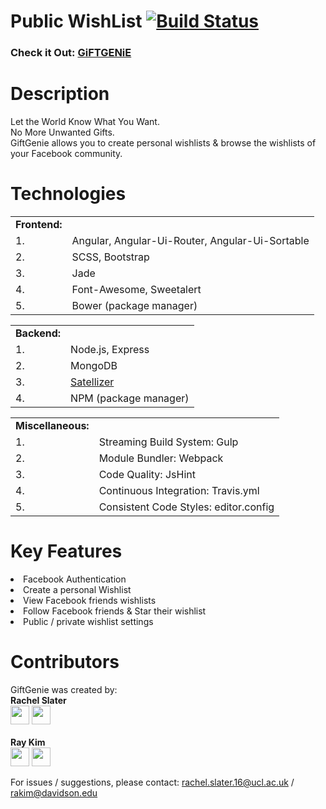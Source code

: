 # Public WishList [![Build Status](https://travis-ci.org/ray-kim-12/public-wishlist.svg?branch=master)](https://travis-ci.org/ray-kim-12/public-wishlist)

### Check it Out: <a href="http://www.my-giftgenie.com/">GiFTGENiE</a>

<h1>Description</h1>

Let the World Know What You Want.<br>
No More Unwanted Gifts.<br>
GiftGenie allows you to create personal wishlists & browse the wishlists of your Facebook community.

<h1>Technologies</h1>

<table>
<tr>
<td><b>Frontend:</b></td>
</tr>
  <tr>
    <td>1.</td>
    <td>Angular, Angular-Ui-Router, Angular-Ui-Sortable</td>
  </tr>
  <tr>
    <td>2.</td>
    <td>SCSS, Bootstrap</td>
  </tr>
  <tr>
    <td>3.</td>
    <td>Jade</td>
  </tr>
  <tr>
    <td>4.</td>
    <td>Font-Awesome, Sweetalert</td>
  </tr>
  <tr>
    <td>5.</td>
    <td>Bower (package manager)</td>
  </tr>
  </table>
  <table>
    <tr>
    <td><b>Backend:</b></td>
  </tr>
  <tr>
    <td>1.</td>
    <td>Node.js, Express</td>
  </tr>
  <tr>
    <td>2.</td>
    <td>MongoDB</td>
  </tr>
  <tr>
    <td>3.</td>
    <td><a href="https://github.com/sahat/satellizer">Satellizer</a></td>
  </tr>
  <tr>
    <td>4.</td>
    <td>NPM (package manager)</td>
  </tr>
 </table>
 <table>
  <tr>
  <td><b>Miscellaneous:</b></td>
  </tr>
  <tr>
    <td>1.</td>
    <td>Streaming Build System: Gulp</td>
  </tr>
  <tr>
    <td>2.</td>
    <td>Module Bundler: Webpack</td>
  </tr>
  <tr>
    <td>3.</td>
    <td>Code Quality: JsHint</td>
  </tr>
  <tr>
    <td>4.</td>
    <td>Continuous Integration: Travis.yml</td>
  </tr>
  <tr>
    <td>5.</td>
    <td>Consistent Code Styles: editor.config</td>
  </tr>
</table>


<h1>Key Features</h1>
<li>Facebook Authentication</li>
<li>Create a personal Wishlist</li>
<li>View Facebook friends wishlists</li>
<li>Follow Facebook friends & Star their wishlist</li>
<li>Public / private wishlist settings</li>


<h1>Contributors</h1> 
GiftGenie was created by: <br>
<b>Rachel Slater</b>
<br>
<a href="https://uk.linkedin.com/in/rachelrobynslater"><img src="https://upload.wikimedia.org/wikipedia/commons/c/ca/LinkedIn_logo_initials.png" width="30" height="30" target="_blank"></a>
<a href="https://twitter.com/RachelSlater_"><img src="https://cfmedia.deadline.com/2014/06/twitter-logo.png" width="30" height="30" target="_blank"></a>
<br>
<br>
<b>Ray Kim</b><br>
<a href="https://www.linkedin.com/in/raykim12"><img src="https://upload.wikimedia.org/wikipedia/commons/c/ca/LinkedIn_logo_initials.png" width="30" height="30" target="_blank"></a>
<a href="https://twitter.com/_Ray_Kim_"><img src="https://cfmedia.deadline.com/2014/06/twitter-logo.png" width="30" height="30" target="_blank"></a>

For issues / suggestions, please contact: rachel.slater.16@ucl.ac.uk / rakim@davidson.edu
